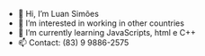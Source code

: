 - 👋 Hi, I’m Luan Simões
- 👀 I’m interested in working in other countries
- 🌱 I’m currently learning JavaScripts, html e C++
- 📫 Contact: (83) 9 9886-2575

<!---
Diiizus/Diiizus is a ✨ special ✨ repository because its `README.md` (this file) appears on your GitHub profile.
You can click the Preview link to take a look at your changes.
--->
